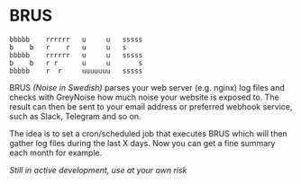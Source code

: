 # BRUS

    bbbbb    rrrrrr   u     u   sssss
    b    b   r    r   u     u   s
    bbbbb    rrrrrr   u     u   sssss
    b    b   r r      u     u       s
    bbbbb    r  r     uuuuuuu   sssss


BRUS _(Noise in Swedish)_ parses your web server (e.g. nginx) log files and checks with GreyNoise how much noise your website is exposed to. The result can then be sent to your email address or preferred webhook service, such as Slack, Telegram and so on.

The idea is to set a cron/scheduled job that executes BRUS which will then gather log files during the last X days. Now you can get a fine summary each month for example.

_Still in active development, use at your own risk_
